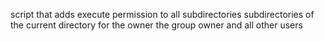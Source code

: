 script that adds execute permission to all subdirectories subdirectories of the current directory for the owner the group owner and all other users
